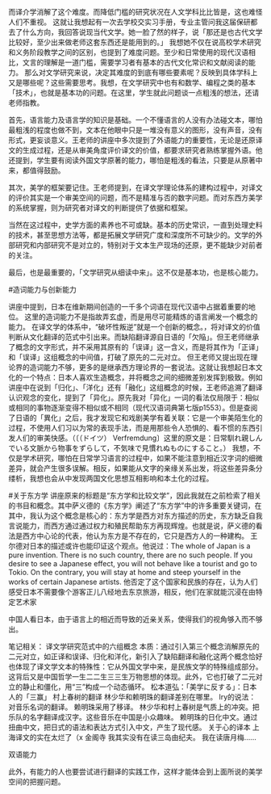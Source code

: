 而译介学消解了这个难度。而降低门槛的研究状况在人文学科比比皆是，这也难怪人们不重视。
这就让我想起有一次去学校交实习手册，专业主管问我这届保研都去了什么方向，我回答说现当代文学。她一脸了然的样子，说「那还是也古代文学比较好，至少出来做老师这套东西还是能用到的。」
我想她不仅在说高校学术研究和义务阶段教学之间的区别，也提到了难度问题。至少和日常使用的现代汉语相比，文言的理解是一道门槛，需要学习者有基本的古代文化常识和文献阅读的能力。
那么对文学研究来说，决定其难度的到底有哪些要素呢？反映到具体学科上又是哪些呢？这些需要思考。我想，在文学研究中也有和数学、编程之类的基本「技术」，也就是基本功的问题。在这里，学生就此问题谈一点粗浅的想法，还请老师指教。

首先，语言能力及语言学的知识是基础。一个不懂语言的人没有办法碰文本，哪怕最粗浅的程度也做不到，文本在他眼中只是一堆没有意义的图形，没有声音，没有形式，更妄谈意义。王老师的讲座中多次提到了外语能力的重要性，无论是还原译文的生成过程，还是从审美角度评价译文的价值，都要求研究者熟练掌握外语。他还提到，学生要有阅读外国文学原著的能力，哪怕是粗浅的看法，只要是从原著中来，都值得鼓励。

其次，美学的框架要记住。王老师提到，在译文学理论体系的建构过程中，对译文的评价其实是一个审美空间的问题，而不是精准与否的数字问题。而对东西方美学的系统掌握，则为研究者对译文的判断提供了依据和框架。

当然在这过程中，史学方面的素养也不可或缺。基本的历史常识，一直到处理史料的技术，甚至思想方法等，都是拓展文学研究广度和深度所不可缺少的。文学的外部研究和内部研究不是对立的，特别对于文本生产现场的还原，更不能缺少对前者的关注。

最后，也是最重要的，「文学研究从细读中来」。这不仅是基本功，也是核心能力。


#造词能力与创新能力

讲座中提到，日本在维新期间创造的一千多个词语在现代汉语中占据着重要的地位。 这里的造词能力不是指故弄玄虚，而是用尽可能精炼的语言阐发一个概念的能力。
在译文学的体系中，“破坏性叛逆”就是一个创新的概念。，将对译文的价值判断从文化翻译的范式中引出来。而缺陷翻译源自日语的「欠陥」。但王老师继承了概念的文字形式，并不采用其原有的「误译」这一含义，而是将其作为「正译」和「误译」这组概念的中间值，打破了原先的二元对立。
但王老师又提出现在理论界的造词能力不够，更多的是继承西方理论界的一套说法。这就让我想起日本文化的一个特点：日本人喜欢生造概念，并将概念之间的细微差别发挥到极致。例如讲座中在说到「归化」、「洋化」还有「融化」这组概念的时候，王老师追溯了翻译认识观念的变化，提到了「异化」。原先我对「异化」一词的看法仅局限于：相似或相同的事物逐渐变得不相似或不相同（现代汉语词典第七版p1553）。但是查阅了日语的「異化」之后，我才发现它和戏剧美学有着关联：它是一个审美陌生化的过程，不使用人们习以为常的表现手法，而是用那些令人恐惧的、看不惯的东西引发人们的审美快感。（〔（ドイツ） Verfremdung〕这里的原文是：日常馴れ親しんでいる文脈から物事をずらして，不気味で見慣れぬものにすること。）
我想，不仅是学术研究，哪怕在日常学习语言的过程中，如果不能注意到相近汉字词的细微差异，就会产生很多误解。相反，如果能从文字的亲缘关系出发，将这些差异条分缕析，我想也会从中发现两国文化思想互相影响和本土化的过程。

#关于东方学
讲座原来的标题是“东方学和比较文学”，因此我就在之前检索了相关的书目和概念。其中萨义德的《东方学》阐述了“东方学”中的许多重要关键词，在其中，我认为这个概念是核心的：东方学是西方对东方描述的历史，东方缺乏自我言说能力，而西方通过通过权力和殖民帮助东方再现辉煌。也就是说，萨义德的看法是西方中心论的代表，他认为东方是不存在的，它只是西方人的一种建构。
王尔德对日本的描述或许也能印证这个观点。他说过：The whole of Japan is a pure invention. There is no such country, there are no such people. If you desire to see a Japanese effect, you will not behave like a tourist and go to Tokio. On the contrary, you will stay at home and steep yourself in the works of certain Japanese artists. 他否定了这个国家和民族的存在，认为人们感受日本不需要像个游客正儿八经地去东京旅游，相反，他们在家就能沉浸在由特定艺术家

中国人看日本，由于语言上的相近而导致的近亲关系，使得我们的视角够入而不够出。


笔记相关：
译文学研究范式中的六组概念
本质：通过引入第三个概念消解原先的二元对立，如正译和误译、归化和洋化，新引入了缺陷翻译和融化这两个概念恰好也体现了译文学文本的特殊性：它从外国文学中来，是民族文学的特殊组成部分。
这背后又是中国哲学一生二二生三三生万物思想的体现。此外，它也打破了二元对立的静止和僵化，用“三”构成一个动态循环。
松本道弘：「美学に反する」：日本人的「三赢」
村上春树的翻译
林少华和赖明珠的翻译差别在哪里。 lry的说法：对音乐名词的翻译。 赖明珠采用了移译。
林少华和村上春树是气质上的冲突。把乐队的名字翻译成汉字。这些音乐在中国是小众趣味。
赖明珠的日化中文。通过扭曲中文，把日式的语法和表达方式引入中文，产生了现代感。
关于心的译本 上海译文的实在太烂了（x
金阁寺 我其实没有在读三岛由纪夫。 我在读唐月梅……

双语能力

此外，有能力的人也要尝试进行翻译的实践工作，这样才能体会到上面所说的美学空间的把握问题。